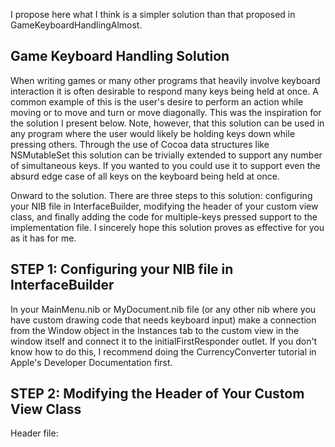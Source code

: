 I propose here what I think is a simpler solution than that proposed in GameKeyboardHandlingAlmost.

Game Keyboard Handling Solution
----

When writing games or many other programs that heavily involve keyboard interaction it is often desirable to respond many keys being held at once. A common example of this is the user's desire to perform an action while moving or to move and turn or move diagonally. This was the inspiration for the solution I present below. Note, however, that this solution can be used in any program where the user would likely be holding keys down while pressing others. Through the use of Cocoa data structures like NSMutableSet this solution can be trivially extended to support any number of simultaneous keys. If you wanted to you could use it to support even the absurd edge case of all keys on the keyboard being held at once.

Onward to the solution. There are three steps to this solution: configuring your NIB file in InterfaceBuilder, modifying the header of your custom view class, and finally adding the code for multiple-keys pressed support to the implementation file. I sincerely hope this solution proves as effective for you as it has for me.

STEP 1: Configuring your NIB file in InterfaceBuilder
----
In your MainMenu.nib or MyDocument.nib file (or any other nib where you have custom drawing code that needs keyboard input) make a connection from the Window object in the Instances tab to the custom view in the window itself and connect it to the     initialFirstResponder outlet. If you don't know how to do this, I recommend doing the CurrencyConverter tutorial in Apple's Developer Documentation first.

STEP 2: Modifying the Header of Your Custom View Class
----
Header file:
    
@interface MyCustomView : NSView
{
  NSMutableSet * keysPressed;
}
- (void)processKeys;
@end


STEP 3: Adding Multiple-keys Pressed Support
----
The rest of the code shown is within the @implementation M<nowiki/>yCustomView and @end delimeters in M<nowiki/>yCustomView.h.

Declare that your view will accept keyboard focus:
    
- (BOOL)acceptsFirstResponder {
  return YES;
}


Add keys of interest to the keysPressed set as they are hit:
    
- (void)keyDown:(NSEvent *) theEvent {
  if (!keysPressed) {
    keysPressed = [[NSMutableSet alloc] init];
  }
  NSNumber * keyHit = [NSNumber numberWithUnsignedInt:
    theEvent characters] characterAtIndex:0;
  switch ([keyHit unsignedIntValue]) {
    case NSUpArrowFunctionKey:
    case NSDownArrowFunctionKey:
    case NSRightArrowFunctionKey:
    case NSLeftArrowFunctionKey:
    case ' ':
      [keysPressed addObject:keyHit];
      break;
    default:
      break;
  }
}


Remove keys of interest from the keysPressed set as they are released:
    
- (void)keyUp:(NSEvent *)theEvent {
  if (!keysPressed) {
    keysPressed = [[NSMutableSet alloc] init];
  }
  NSNumber * keyReleased = [NSNumber numberWithUnsignedInt:
    theEvent characters] characterAtIndex:0;
  switch ([keyReleased unsignedIntValue]) {
    case NSUpArrowFunctionKey:
    case NSDownArrowFunctionKey:
    case NSRightArrowFunctionKey:
    case NSLeftArrowFunctionKey:
    case ' ':
      [keysPressed removeObject:keyReleased];
      break;
    default:
      break;
  }
}


Setup up a periodic key processing operation:
    
- (id)initWithFrame:(NSRect)frame {
  self = [super initWithFrame:frame];
  if (self) {
    [NSTimer scheduledTimerWithTimeInterval:0.03
                                     target:self
                                   selector:@selector(processKeys)
                                   userInfo:nil repeats:YES];
  }
  return self;
}

- (void)processKeys {
  if ([keysPressed count] != 0) {
    NSEnumerator * enumerator = [keysPressed objectEnumerator];
    NSNumber * keyHit;
    /* process all keys of interest that are held down */
    while (keyHit = [enumerator nextObject]) {
      switch ([keyHit unsignedIntValue]) {
        case NSUpArrowFunctionKey:
          /* Your Up Arrow handling code */
          break;
        case NSDownArrowFunctionKey:
          /* Your Down Arrow handling code */
          break;
        case NSRightArrowFunctionKey:
          /* Your Right Arrow handling code */
          break;
        case NSLeftArrowFunctionKey:
          /* Your Left Arrow handling code */
          break;
        case ' ':
          /* Your Space Bar handling code */
          break;
      }
    }
    /* ask for a redraw at the next opportune time */
    [self setNeedsDisplay:YES];
  }
}


As a result, the compound effect of multiple keys that are pressed is applied to each frame. Simply add more     cases to each switch statement to support more keys or put the add and remove code in the     default block to support the full keyboard.  How's that for under 75 lines of code?

If you want to enhance this page please add descriptive comments to the code itself or post comments, additions, and feedback below. This isn't a perfect solution, but it's easy to implement and separates key capturing from processing.

--AlainODea

----

That's wonderful for simple keyboard handling, but it needs some work for more complex keyboard use.

Specifically, this doesn't cover state-dependent processing of keys or the order of key processing.  I do like your use of a mutable set and key detection, however, that would work well paired with a more capable key processor.

I've got a rough idea of how this might be designed.  We will need:


*CCDKeyEventDispatcher - Handles the dispatching of a single or multiple key events in the same way.  This simply contains the keys we want to respond to and a way to dispatch the event.  You could make this an abstract class, with subclasses that dispatch via selector or notification.  This is essentially a slightly modified version of the Command DesignPattern.  

*CCDKeyProcessor - Our processor (could be a singleton), based on the State DesignPattern.  This will hold the set of keys down (key events notify or call the key processor rather than manipulating the set directly).  It will also set up the timer and process the keys down at the appropriate interval.  The processor will also keep a dictionary of mutable collections of CCDKeyEventDispatchers, keyed by a user-defined string.  



So, here's how it works:



* The programmer makes a new mutable collection, and adds or inserts new CCDKeyEventDispatchers, essentially binding keys to a dispatching mode (selector on an object, notification, whatever).  **This collection represents a state which only responds to the keys associated with the key dispatchers it contains.**

* The collection can be a set if the programmer doesn't care about the order in which keys are processed.  If order matters, an ordered collection, like a mutable array, should be used.  In fact, if there are dispatchers which will modify the state, it's best to use a mutable array and keep state-modifying dispatchers at the front.

* As they're completed, the collections are passed to the CCDKeyProcessor along with a string state name to act as a key.  The key processor will throw this into its dictionary of dispatcher collections.  

* Once all dispatcher states have been set, the key processor is started with the name of the first state to use.  The key processor starts the callback (or, alternatively, you can start when the first keyDown event is received).  

* When there are keys down, the key processor creates a temporary mutable set for keys it has already processed.  This is necessary to handle state changes (I'll get to that later).  It then iterates through the current dispatcher collection.  

* For each key dispatcher in the collection, for each key handled by the dispatcher, if the state hasn't changed and if the key associated with the dispatcher is not in the processed key set, but is in the set of keys down, the key is added to the processed key set and an event is dispatched.  

* Responses to certain events may include changing the state.  If this occurs mid-processing, a flag is set in the key processor.  When the flag is detected, the key processor stops its iteration and begins processing with the new state.  We can ignore keys which have already been processed since we've been keeping track of them in a temporary set.

* When all dispatches have finished, the changedState flag is reset and the processed keys set is cleared.  We then wait for the next callback.



So, what do you think?  Is this too complex, not complex enough, or just right?

-- AndrewBowman

----

Andrew, that's a very good point about my solution losing the key ordering and thus losing an important aspect of key state. From my brief review of your suggestion it seems to be quite sophisticated. My goal in mashing-up the solution I did was to enable people to support very simple keyboard support for games needing to supporting many keys down at once (up and left arrows for example) assuming a one to one relationship of keys to actions. What you are describing sounds like a key dispatcher for keyboard shortcuts in a windowed UI. More than what I need, but perhaps essential in more sophisticated scenarios.

--AlainODea

